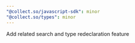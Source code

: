 ```yaml
---
"@collect.so/javascript-sdk": minor
"@collect.so/types": minor
---
```


Add related search and type redeclaration feature
